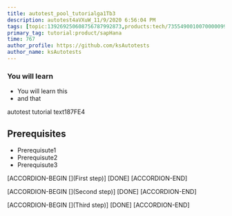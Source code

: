 ```yaml
---
title: autotest_pool_tutorialga1Tb3
description: autotest4aVXuW_11/9/2020 6:56:04 PM
tags: [topic:139269250608756787992873,products:tech/73554900100700000996,tutorial:experience/advanced]
primary_tag: tutorial:product/sapHana
time: 767
author_profile: https://github.com/ksAutotests
author_name: ksAutotests
---
```

### You will learn
- You will learn this
- and that

autotest tutorial text187FE4

## Prerequisites
- Prerequisute1
- Prerequisute2
- Prerequisute3

[ACCORDION-BEGIN [](First step)]
[DONE]
[ACCORDION-END]

[ACCORDION-BEGIN [](Second step)]
[DONE]
[ACCORDION-END]

[ACCORDION-BEGIN [](Third step)]
[DONE]
[ACCORDION-END]

